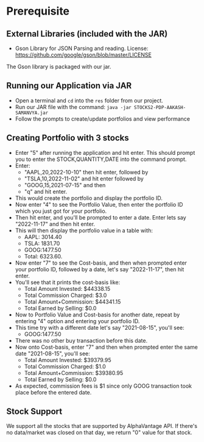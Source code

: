 # Prerequisite

## External Libraries (included with the JAR)

- Gson Library for JSON Parsing and reading.
  License: https://github.com/google/gson/blob/master/LICENSE

The Gson library is packaged with our jar.

## Running our Application via JAR

- Open a terminal and `cd` into the `res` folder from our project.
- Run our JAR file with the command: `java -jar STOCKS2-PDP-AAKASH-SAMANVYA.jar`
- Follow the prompts to create/update portfolios and view performance

## Creating Portfolio with 3 stocks

- Enter "5" after running the application and hit enter. This should prompt you to enter the
  STOCK,QUANTITY,DATE into the command prompt.
- Enter:
  - "AAPL,20,2022-10-10" then hit enter, followed by 
  - "TSLA,10,2022-11-02" and hit enter followed
    by 
  - "GOOG,15,2021-07-15" and then
  - "q" and hit enter.
- This would create the portfolio and display the portfolio ID.
- Now enter "4" to see the Portfolio Value, then enter the portfolio ID which you just got for your portfolio.
- Then hit enter, and you'll be prompted to enter a date. Enter lets say "2022-11-17" and then hit enter.
- This will then display the portfolio value in a table with:
  - AAPL: 3014.40
  - TSLA: 1831.70
  - GOOG:1477.50
  - Total: 6323.60.
- Now enter "7" to see the Cost-basis, and then when prompted enter your portfolio ID, followed by a date, let's say "2022-11-17", then hit enter.
- You'll see that it prints the cost-basis like: 
  - Total Amount Invested: $44338.15
  - Total Commission Charged: $3.0
  - Total Amount+Commission: $44341.15
  - Total Earned by Selling: $0.0
- Now to Portfolio Value and Cost-basis for another date, repeat by entering "4" option and entering your portfolio ID.
- This time try with a different date let's say "2021-08-15", you'll see:
  - GOOG:1477.50
- There was no other buy transaction before this date.
- Now onto Cost-basis, enter "7" and then when prompted enter the same date "2021-08-15", you'll see:
  - Total Amount Invested: $39379.95
  - Total Commission Charged: $1.0
  - Total Amount+Commission: $39380.95
  - Total Earned by Selling: $0.0
- As expected, commission fees is $1 since only GOOG transaction took place before the entered date.


## Stock Support
We support all the stocks that are supported by AlphaVantage API. If there's no data/market was closed on that day, we return "0" value for that stock.
